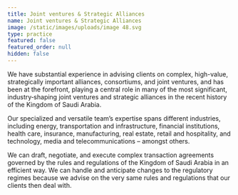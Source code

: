 ```yaml
---
title: Joint ventures & Strategic Alliances
name: Joint ventures & Strategic Alliances
image: /static/images/uploads/image 48.svg
type: practice
featured: false
featured_order: null
hidden: false
---
```

We have substantial experience in advising clients on complex, high-value, strategically important alliances, consortiums, and joint ventures, and has been at the forefront, playing a central role in many of the most significant, industry‑shaping joint ventures and strategic alliances in the recent history of the Kingdom of Saudi Arabia.

Our specialized and versatile team’s expertise spans different industries, including energy, transportation and infrastructure, financial institutions, health care, insurance, manufacturing, real estate, retail and hospitality, and technology, media and telecommunications – amongst others.

We can draft, negotiate, and execute complex transaction agreements governed by the rules and regulations of the Kingdom of Saudi Arabia in an efficient way. We can handle and anticipate changes to the regulatory regimes because we advise on the very same rules and regulations that our clients then deal with.
